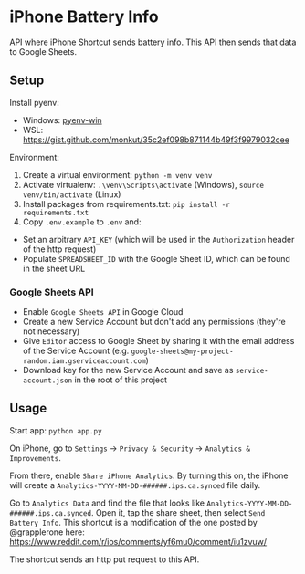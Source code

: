 # iPhone Battery Info

API where iPhone Shortcut sends battery info. This API then sends that data to Google Sheets.

## Setup

Install pyenv:

- Windows: [pyenv-win](https://github.com/pyenv-win/pyenv-win)
- WSL: https://gist.github.com/monkut/35c2ef098b871144b49f3f9979032cee

Environment:

1. Create a virtual environment: `python -m venv venv`
2. Activate virtualenv: `.\venv\Scripts\activate` (Windows), `source venv/bin/activate` (Linux)
3. Install packages from requirements.txt: `pip install -r requirements.txt`
4. Copy `.env.example` to `.env` and:

- Set an arbitrary `API_KEY` (which will be used in the `Authorization` header of the http request)
- Populate `SPREADSHEET_ID` with the Google Sheet ID, which can be found in the sheet URL

### Google Sheets API

- Enable `Google Sheets API` in Google Cloud
- Create a new Service Account but don't add any permissions (they're not necessary)
- Give `Editor` access to Google Sheet by sharing it with the email address of the Service Account (e.g. `google-sheets@my-project-random.iam.gserviceaccount.com`)
- Download key for the new Service Account and save as `service-account.json` in the root of this project

## Usage

Start app: `python app.py`

On iPhone, go to `Settings` -> `Privacy & Security` -> `Analytics & Improvements`.

From there, enable `Share iPhone Analytics`. By turning this on, the iPhone will create a `Analytics-YYYY-MM-DD-######.ips.ca.synced` file daily.

Go to `Analytics Data` and find the file that looks like `Analytics-YYYY-MM-DD-######.ips.ca.synced`. Open it, tap the share sheet, then select `Send Battery Info`. This shortcut is a modification of the one posted by @grapplerone here: https://www.reddit.com/r/ios/comments/yf6mu0/comment/iu1zvuw/

The shortcut sends an http put request to this API.
